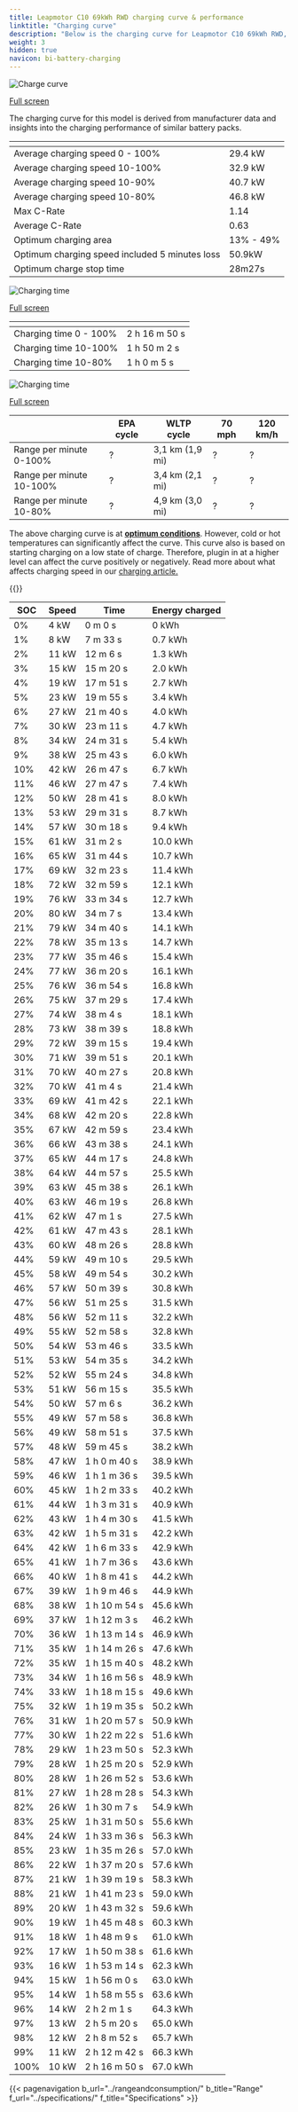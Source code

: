 ```yaml
---
title: Leapmotor C10 69kWh RWD charging curve & performance
linktitle: "Charging curve"
description: "Below is the charging curve for Leapmotor C10 69kWh RWD, illustrating the charging speed at various battery levels. Additionally, graphs for range and time provide comprehensive details on charging performance."
weight: 3
hidden: true
navicon: bi-battery-charging
---
```

<!-- markdownlint-disable MD033 -->
<!-- markdownlint-disable MD010 -->
<img src="/images/models/leapmotor/c10/c10_69kwh_rwd/chargingcurve.svg" alt="Charge curve" class="img-fluid">

[Full screen](/images/models/leapmotor/c10/c10_69kwh_rwd/chargingcurve.svg)


<div class="alert alert-primary" role="alert">
The charging curve for this model is derived from manufacturer data and insights into the charging performance of similar battery packs.
</div>
<div class="table-responsive">
<table class="table table-striped border">
	<thead>
		<tr>
			<th>
			</th>
			<th>
			</th>
		</tr>
	</thead>
	<tbody>
		<tr>
			<td>
				Average charging speed 0 - 100%
			</td>
			<td>
				29.4 kW
			</td>
		</tr>
		<tr>
			<td>
				Average charging speed 10-100%
			</td>
			<td>
				32.9 kW
			</td>
		</tr>
		<tr>
			<td>
				Average charging speed 10-90%
			</td>
			<td>
				40.7 kW
			</td>
		</tr>
		<tr>
			<td>
				Average charging speed 10-80%
			</td>
			<td>
				46.8 kW
			</td>
		</tr>
		<tr>
			<td>
				Max C-Rate
			</td>
			<td>
				1.14
			</td>
		</tr>
		<tr>
			<td>
				Average C-Rate
			</td>
			<td>
				0.63
			</td>
		</tr>
		<tr>
			<td>
				Optimum charging area
			</td>
			<td>
				13% - 49%
			</td>
		</tr>
		<tr>
			<td>
				Optimum charging speed included 5 minutes loss
			</td>
			<td>
				50.9kW
			</td>
		</tr>
		<tr>
			<td>
				Optimum charge stop time
			</td>
			<td>
				28m27s
			</td>
		</tr>
	</tbody>
</table>
</div>
<img src="/images/models/leapmotor/c10/c10_69kwh_rwd/chargingtime.svg" alt="Charging time" class="img-fluid">

[Full screen](/images/models/leapmotor/c10/c10_69kwh_rwd/chargingtime.svg)
<div class="table-responsive">
<table class="table table-striped border">
	<thead>
		<tr>
			<th>
			</th>
			<th>
			</th>
		</tr>
	</thead>
	<tbody>
		<tr>
			<td>
				Charging time 0 - 100%
			</td>
			<td>
				2 h 16 m 50 s
			</td>
		</tr>
		<tr>
			<td>
				Charging time 10-100%
			</td>
			<td>
				1 h 50 m 2 s
			</td>
		</tr>
		<tr>
			<td>
				Charging time 10-80%
			</td>
			<td>
				1 h 0 m 5 s
			</td>
		</tr>
	</tbody>
</table>
</div>
<img src="/images/models/leapmotor/c10/c10_69kwh_rwd/chargerangespeed.svg" alt="Charging time" class="img-fluid">

[Full screen](/images/models/leapmotor/c10/c10_69kwh_rwd/chargerangespeed.svg)
<div class="table-responsive">
<table class="table table-striped border">
	<thead>
		<tr>
			<th>
			</th>
			<th>
				EPA cycle
			</th>
			<th>
				WLTP cycle
			</th>
			<th>
				70 mph
			</th>
			<th>
				120 km/h
			</th>
		</tr>
	</thead>
	<tbody>
		<tr>
			<td>
				Range per minute 0-100%
			</td>
			<td>
				?
			</td>
			<td>
				3,1 km (1,9 mi)
			</td>
			<td>
				?
			</td>
			<td>
				?
			</td>
		</tr>
		<tr>
			<td>
				Range per minute 10-100%
			</td>
			<td>
				?
			</td>
			<td>
				3,4 km (2,1 mi)
			</td>
			<td>
				?
			</td>
			<td>
				?
			</td>
		</tr>
		<tr>
			<td>
				Range per minute 10-80%
			</td>
			<td>
				?
			</td>
			<td>
				4,9 km (3,0 mi)
			</td>
			<td>
				?
			</td>
			<td>
				?
			</td>
		</tr>
	</tbody>
</table>
</div>


The above charging curve is at **[optimum conditions](../../../../../technology/battery/charging/#temperature)**. However, cold or hot temperatures can significantly affect the curve. This curve also is based on starting charging on a low state of charge. Therefore, plugin in at a higher level can affect the curve positively or negatively. Read more about what affects charging speed in our [charging article.](../../../../../technology/battery/charging/)


{{<evkxdisplayaddarticle />}}
<div class="table-responsive">
<table class="table table-striped border">
	<thead>
		<tr>
			<th>
				SOC
			</th>
			<th>
				Speed
			</th>
			<th>
				Time
			</th>
			<th>
				Energy charged
			</th>
		</tr>
	</thead>
	<tbody>
		<tr>
			<td>
				0%
			</td>
			<td>
				4 kW
			</td>
			<td>
				 0 m 0 s
			</td>
			<td>
				0 kWh
			</td>
		</tr>
		<tr>
			<td>
				1%
			</td>
			<td>
				8 kW
			</td>
			<td>
				 7 m 33 s
			</td>
			<td>
				0.7 kWh
			</td>
		</tr>
		<tr>
			<td>
				2%
			</td>
			<td>
				11 kW
			</td>
			<td>
				 12 m 6 s
			</td>
			<td>
				1.3 kWh
			</td>
		</tr>
		<tr>
			<td>
				3%
			</td>
			<td>
				15 kW
			</td>
			<td>
				 15 m 20 s
			</td>
			<td>
				2.0 kWh
			</td>
		</tr>
		<tr>
			<td>
				4%
			</td>
			<td>
				19 kW
			</td>
			<td>
				 17 m 51 s
			</td>
			<td>
				2.7 kWh
			</td>
		</tr>
		<tr>
			<td>
				5%
			</td>
			<td>
				23 kW
			</td>
			<td>
				 19 m 55 s
			</td>
			<td>
				3.4 kWh
			</td>
		</tr>
		<tr>
			<td>
				6%
			</td>
			<td>
				27 kW
			</td>
			<td>
				 21 m 40 s
			</td>
			<td>
				4.0 kWh
			</td>
		</tr>
		<tr>
			<td>
				7%
			</td>
			<td>
				30 kW
			</td>
			<td>
				 23 m 11 s
			</td>
			<td>
				4.7 kWh
			</td>
		</tr>
		<tr>
			<td>
				8%
			</td>
			<td>
				34 kW
			</td>
			<td>
				 24 m 31 s
			</td>
			<td>
				5.4 kWh
			</td>
		</tr>
		<tr>
			<td>
				9%
			</td>
			<td>
				38 kW
			</td>
			<td>
				 25 m 43 s
			</td>
			<td>
				6.0 kWh
			</td>
		</tr>
		<tr>
			<td>
				10%
			</td>
			<td>
				42 kW
			</td>
			<td>
				 26 m 47 s
			</td>
			<td>
				6.7 kWh
			</td>
		</tr>
		<tr>
			<td>
				11%
			</td>
			<td>
				46 kW
			</td>
			<td>
				 27 m 47 s
			</td>
			<td>
				7.4 kWh
			</td>
		</tr>
		<tr>
			<td>
				12%
			</td>
			<td>
				50 kW
			</td>
			<td>
				 28 m 41 s
			</td>
			<td>
				8.0 kWh
			</td>
		</tr>
		<tr>
			<td>
				13%
			</td>
			<td>
				53 kW
			</td>
			<td>
				 29 m 31 s
			</td>
			<td>
				8.7 kWh
			</td>
		</tr>
		<tr>
			<td>
				14%
			</td>
			<td>
				57 kW
			</td>
			<td>
				 30 m 18 s
			</td>
			<td>
				9.4 kWh
			</td>
		</tr>
		<tr>
			<td>
				15%
			</td>
			<td>
				61 kW
			</td>
			<td>
				 31 m 2 s
			</td>
			<td>
				10.0 kWh
			</td>
		</tr>
		<tr>
			<td>
				16%
			</td>
			<td>
				65 kW
			</td>
			<td>
				 31 m 44 s
			</td>
			<td>
				10.7 kWh
			</td>
		</tr>
		<tr>
			<td>
				17%
			</td>
			<td>
				69 kW
			</td>
			<td>
				 32 m 23 s
			</td>
			<td>
				11.4 kWh
			</td>
		</tr>
		<tr>
			<td>
				18%
			</td>
			<td>
				72 kW
			</td>
			<td>
				 32 m 59 s
			</td>
			<td>
				12.1 kWh
			</td>
		</tr>
		<tr>
			<td>
				19%
			</td>
			<td>
				76 kW
			</td>
			<td>
				 33 m 34 s
			</td>
			<td>
				12.7 kWh
			</td>
		</tr>
		<tr>
			<td>
				20%
			</td>
			<td>
				80 kW
			</td>
			<td>
				 34 m 7 s
			</td>
			<td>
				13.4 kWh
			</td>
		</tr>
		<tr>
			<td>
				21%
			</td>
			<td>
				79 kW
			</td>
			<td>
				 34 m 40 s
			</td>
			<td>
				14.1 kWh
			</td>
		</tr>
		<tr>
			<td>
				22%
			</td>
			<td>
				78 kW
			</td>
			<td>
				 35 m 13 s
			</td>
			<td>
				14.7 kWh
			</td>
		</tr>
		<tr>
			<td>
				23%
			</td>
			<td>
				77 kW
			</td>
			<td>
				 35 m 46 s
			</td>
			<td>
				15.4 kWh
			</td>
		</tr>
		<tr>
			<td>
				24%
			</td>
			<td>
				77 kW
			</td>
			<td>
				 36 m 20 s
			</td>
			<td>
				16.1 kWh
			</td>
		</tr>
		<tr>
			<td>
				25%
			</td>
			<td>
				76 kW
			</td>
			<td>
				 36 m 54 s
			</td>
			<td>
				16.8 kWh
			</td>
		</tr>
		<tr>
			<td>
				26%
			</td>
			<td>
				75 kW
			</td>
			<td>
				 37 m 29 s
			</td>
			<td>
				17.4 kWh
			</td>
		</tr>
		<tr>
			<td>
				27%
			</td>
			<td>
				74 kW
			</td>
			<td>
				 38 m 4 s
			</td>
			<td>
				18.1 kWh
			</td>
		</tr>
		<tr>
			<td>
				28%
			</td>
			<td>
				73 kW
			</td>
			<td>
				 38 m 39 s
			</td>
			<td>
				18.8 kWh
			</td>
		</tr>
		<tr>
			<td>
				29%
			</td>
			<td>
				72 kW
			</td>
			<td>
				 39 m 15 s
			</td>
			<td>
				19.4 kWh
			</td>
		</tr>
		<tr>
			<td>
				30%
			</td>
			<td>
				71 kW
			</td>
			<td>
				 39 m 51 s
			</td>
			<td>
				20.1 kWh
			</td>
		</tr>
		<tr>
			<td>
				31%
			</td>
			<td>
				70 kW
			</td>
			<td>
				 40 m 27 s
			</td>
			<td>
				20.8 kWh
			</td>
		</tr>
		<tr>
			<td>
				32%
			</td>
			<td>
				70 kW
			</td>
			<td>
				 41 m 4 s
			</td>
			<td>
				21.4 kWh
			</td>
		</tr>
		<tr>
			<td>
				33%
			</td>
			<td>
				69 kW
			</td>
			<td>
				 41 m 42 s
			</td>
			<td>
				22.1 kWh
			</td>
		</tr>
		<tr>
			<td>
				34%
			</td>
			<td>
				68 kW
			</td>
			<td>
				 42 m 20 s
			</td>
			<td>
				22.8 kWh
			</td>
		</tr>
		<tr>
			<td>
				35%
			</td>
			<td>
				67 kW
			</td>
			<td>
				 42 m 59 s
			</td>
			<td>
				23.4 kWh
			</td>
		</tr>
		<tr>
			<td>
				36%
			</td>
			<td>
				66 kW
			</td>
			<td>
				 43 m 38 s
			</td>
			<td>
				24.1 kWh
			</td>
		</tr>
		<tr>
			<td>
				37%
			</td>
			<td>
				65 kW
			</td>
			<td>
				 44 m 17 s
			</td>
			<td>
				24.8 kWh
			</td>
		</tr>
		<tr>
			<td>
				38%
			</td>
			<td>
				64 kW
			</td>
			<td>
				 44 m 57 s
			</td>
			<td>
				25.5 kWh
			</td>
		</tr>
		<tr>
			<td>
				39%
			</td>
			<td>
				63 kW
			</td>
			<td>
				 45 m 38 s
			</td>
			<td>
				26.1 kWh
			</td>
		</tr>
		<tr>
			<td>
				40%
			</td>
			<td>
				63 kW
			</td>
			<td>
				 46 m 19 s
			</td>
			<td>
				26.8 kWh
			</td>
		</tr>
		<tr>
			<td>
				41%
			</td>
			<td>
				62 kW
			</td>
			<td>
				 47 m 1 s
			</td>
			<td>
				27.5 kWh
			</td>
		</tr>
		<tr>
			<td>
				42%
			</td>
			<td>
				61 kW
			</td>
			<td>
				 47 m 43 s
			</td>
			<td>
				28.1 kWh
			</td>
		</tr>
		<tr>
			<td>
				43%
			</td>
			<td>
				60 kW
			</td>
			<td>
				 48 m 26 s
			</td>
			<td>
				28.8 kWh
			</td>
		</tr>
		<tr>
			<td>
				44%
			</td>
			<td>
				59 kW
			</td>
			<td>
				 49 m 10 s
			</td>
			<td>
				29.5 kWh
			</td>
		</tr>
		<tr>
			<td>
				45%
			</td>
			<td>
				58 kW
			</td>
			<td>
				 49 m 54 s
			</td>
			<td>
				30.2 kWh
			</td>
		</tr>
		<tr>
			<td>
				46%
			</td>
			<td>
				57 kW
			</td>
			<td>
				 50 m 39 s
			</td>
			<td>
				30.8 kWh
			</td>
		</tr>
		<tr>
			<td>
				47%
			</td>
			<td>
				56 kW
			</td>
			<td>
				 51 m 25 s
			</td>
			<td>
				31.5 kWh
			</td>
		</tr>
		<tr>
			<td>
				48%
			</td>
			<td>
				56 kW
			</td>
			<td>
				 52 m 11 s
			</td>
			<td>
				32.2 kWh
			</td>
		</tr>
		<tr>
			<td>
				49%
			</td>
			<td>
				55 kW
			</td>
			<td>
				 52 m 58 s
			</td>
			<td>
				32.8 kWh
			</td>
		</tr>
		<tr>
			<td>
				50%
			</td>
			<td>
				54 kW
			</td>
			<td>
				 53 m 46 s
			</td>
			<td>
				33.5 kWh
			</td>
		</tr>
		<tr>
			<td>
				51%
			</td>
			<td>
				53 kW
			</td>
			<td>
				 54 m 35 s
			</td>
			<td>
				34.2 kWh
			</td>
		</tr>
		<tr>
			<td>
				52%
			</td>
			<td>
				52 kW
			</td>
			<td>
				 55 m 24 s
			</td>
			<td>
				34.8 kWh
			</td>
		</tr>
		<tr>
			<td>
				53%
			</td>
			<td>
				51 kW
			</td>
			<td>
				 56 m 15 s
			</td>
			<td>
				35.5 kWh
			</td>
		</tr>
		<tr>
			<td>
				54%
			</td>
			<td>
				50 kW
			</td>
			<td>
				 57 m 6 s
			</td>
			<td>
				36.2 kWh
			</td>
		</tr>
		<tr>
			<td>
				55%
			</td>
			<td>
				49 kW
			</td>
			<td>
				 57 m 58 s
			</td>
			<td>
				36.8 kWh
			</td>
		</tr>
		<tr>
			<td>
				56%
			</td>
			<td>
				49 kW
			</td>
			<td>
				 58 m 51 s
			</td>
			<td>
				37.5 kWh
			</td>
		</tr>
		<tr>
			<td>
				57%
			</td>
			<td>
				48 kW
			</td>
			<td>
				 59 m 45 s
			</td>
			<td>
				38.2 kWh
			</td>
		</tr>
		<tr>
			<td>
				58%
			</td>
			<td>
				47 kW
			</td>
			<td>
				1 h 0 m 40 s
			</td>
			<td>
				38.9 kWh
			</td>
		</tr>
		<tr>
			<td>
				59%
			</td>
			<td>
				46 kW
			</td>
			<td>
				1 h 1 m 36 s
			</td>
			<td>
				39.5 kWh
			</td>
		</tr>
		<tr>
			<td>
				60%
			</td>
			<td>
				45 kW
			</td>
			<td>
				1 h 2 m 33 s
			</td>
			<td>
				40.2 kWh
			</td>
		</tr>
		<tr>
			<td>
				61%
			</td>
			<td>
				44 kW
			</td>
			<td>
				1 h 3 m 31 s
			</td>
			<td>
				40.9 kWh
			</td>
		</tr>
		<tr>
			<td>
				62%
			</td>
			<td>
				43 kW
			</td>
			<td>
				1 h 4 m 30 s
			</td>
			<td>
				41.5 kWh
			</td>
		</tr>
		<tr>
			<td>
				63%
			</td>
			<td>
				42 kW
			</td>
			<td>
				1 h 5 m 31 s
			</td>
			<td>
				42.2 kWh
			</td>
		</tr>
		<tr>
			<td>
				64%
			</td>
			<td>
				42 kW
			</td>
			<td>
				1 h 6 m 33 s
			</td>
			<td>
				42.9 kWh
			</td>
		</tr>
		<tr>
			<td>
				65%
			</td>
			<td>
				41 kW
			</td>
			<td>
				1 h 7 m 36 s
			</td>
			<td>
				43.6 kWh
			</td>
		</tr>
		<tr>
			<td>
				66%
			</td>
			<td>
				40 kW
			</td>
			<td>
				1 h 8 m 41 s
			</td>
			<td>
				44.2 kWh
			</td>
		</tr>
		<tr>
			<td>
				67%
			</td>
			<td>
				39 kW
			</td>
			<td>
				1 h 9 m 46 s
			</td>
			<td>
				44.9 kWh
			</td>
		</tr>
		<tr>
			<td>
				68%
			</td>
			<td>
				38 kW
			</td>
			<td>
				1 h 10 m 54 s
			</td>
			<td>
				45.6 kWh
			</td>
		</tr>
		<tr>
			<td>
				69%
			</td>
			<td>
				37 kW
			</td>
			<td>
				1 h 12 m 3 s
			</td>
			<td>
				46.2 kWh
			</td>
		</tr>
		<tr>
			<td>
				70%
			</td>
			<td>
				36 kW
			</td>
			<td>
				1 h 13 m 14 s
			</td>
			<td>
				46.9 kWh
			</td>
		</tr>
		<tr>
			<td>
				71%
			</td>
			<td>
				35 kW
			</td>
			<td>
				1 h 14 m 26 s
			</td>
			<td>
				47.6 kWh
			</td>
		</tr>
		<tr>
			<td>
				72%
			</td>
			<td>
				35 kW
			</td>
			<td>
				1 h 15 m 40 s
			</td>
			<td>
				48.2 kWh
			</td>
		</tr>
		<tr>
			<td>
				73%
			</td>
			<td>
				34 kW
			</td>
			<td>
				1 h 16 m 56 s
			</td>
			<td>
				48.9 kWh
			</td>
		</tr>
		<tr>
			<td>
				74%
			</td>
			<td>
				33 kW
			</td>
			<td>
				1 h 18 m 15 s
			</td>
			<td>
				49.6 kWh
			</td>
		</tr>
		<tr>
			<td>
				75%
			</td>
			<td>
				32 kW
			</td>
			<td>
				1 h 19 m 35 s
			</td>
			<td>
				50.2 kWh
			</td>
		</tr>
		<tr>
			<td>
				76%
			</td>
			<td>
				31 kW
			</td>
			<td>
				1 h 20 m 57 s
			</td>
			<td>
				50.9 kWh
			</td>
		</tr>
		<tr>
			<td>
				77%
			</td>
			<td>
				30 kW
			</td>
			<td>
				1 h 22 m 22 s
			</td>
			<td>
				51.6 kWh
			</td>
		</tr>
		<tr>
			<td>
				78%
			</td>
			<td>
				29 kW
			</td>
			<td>
				1 h 23 m 50 s
			</td>
			<td>
				52.3 kWh
			</td>
		</tr>
		<tr>
			<td>
				79%
			</td>
			<td>
				28 kW
			</td>
			<td>
				1 h 25 m 20 s
			</td>
			<td>
				52.9 kWh
			</td>
		</tr>
		<tr>
			<td>
				80%
			</td>
			<td>
				28 kW
			</td>
			<td>
				1 h 26 m 52 s
			</td>
			<td>
				53.6 kWh
			</td>
		</tr>
		<tr>
			<td>
				81%
			</td>
			<td>
				27 kW
			</td>
			<td>
				1 h 28 m 28 s
			</td>
			<td>
				54.3 kWh
			</td>
		</tr>
		<tr>
			<td>
				82%
			</td>
			<td>
				26 kW
			</td>
			<td>
				1 h 30 m 7 s
			</td>
			<td>
				54.9 kWh
			</td>
		</tr>
		<tr>
			<td>
				83%
			</td>
			<td>
				25 kW
			</td>
			<td>
				1 h 31 m 50 s
			</td>
			<td>
				55.6 kWh
			</td>
		</tr>
		<tr>
			<td>
				84%
			</td>
			<td>
				24 kW
			</td>
			<td>
				1 h 33 m 36 s
			</td>
			<td>
				56.3 kWh
			</td>
		</tr>
		<tr>
			<td>
				85%
			</td>
			<td>
				23 kW
			</td>
			<td>
				1 h 35 m 26 s
			</td>
			<td>
				57.0 kWh
			</td>
		</tr>
		<tr>
			<td>
				86%
			</td>
			<td>
				22 kW
			</td>
			<td>
				1 h 37 m 20 s
			</td>
			<td>
				57.6 kWh
			</td>
		</tr>
		<tr>
			<td>
				87%
			</td>
			<td>
				21 kW
			</td>
			<td>
				1 h 39 m 19 s
			</td>
			<td>
				58.3 kWh
			</td>
		</tr>
		<tr>
			<td>
				88%
			</td>
			<td>
				21 kW
			</td>
			<td>
				1 h 41 m 23 s
			</td>
			<td>
				59.0 kWh
			</td>
		</tr>
		<tr>
			<td>
				89%
			</td>
			<td>
				20 kW
			</td>
			<td>
				1 h 43 m 32 s
			</td>
			<td>
				59.6 kWh
			</td>
		</tr>
		<tr>
			<td>
				90%
			</td>
			<td>
				19 kW
			</td>
			<td>
				1 h 45 m 48 s
			</td>
			<td>
				60.3 kWh
			</td>
		</tr>
		<tr>
			<td>
				91%
			</td>
			<td>
				18 kW
			</td>
			<td>
				1 h 48 m 9 s
			</td>
			<td>
				61.0 kWh
			</td>
		</tr>
		<tr>
			<td>
				92%
			</td>
			<td>
				17 kW
			</td>
			<td>
				1 h 50 m 38 s
			</td>
			<td>
				61.6 kWh
			</td>
		</tr>
		<tr>
			<td>
				93%
			</td>
			<td>
				16 kW
			</td>
			<td>
				1 h 53 m 14 s
			</td>
			<td>
				62.3 kWh
			</td>
		</tr>
		<tr>
			<td>
				94%
			</td>
			<td>
				15 kW
			</td>
			<td>
				1 h 56 m 0 s
			</td>
			<td>
				63.0 kWh
			</td>
		</tr>
		<tr>
			<td>
				95%
			</td>
			<td>
				14 kW
			</td>
			<td>
				1 h 58 m 55 s
			</td>
			<td>
				63.6 kWh
			</td>
		</tr>
		<tr>
			<td>
				96%
			</td>
			<td>
				14 kW
			</td>
			<td>
				2 h 2 m 1 s
			</td>
			<td>
				64.3 kWh
			</td>
		</tr>
		<tr>
			<td>
				97%
			</td>
			<td>
				13 kW
			</td>
			<td>
				2 h 5 m 20 s
			</td>
			<td>
				65.0 kWh
			</td>
		</tr>
		<tr>
			<td>
				98%
			</td>
			<td>
				12 kW
			</td>
			<td>
				2 h 8 m 52 s
			</td>
			<td>
				65.7 kWh
			</td>
		</tr>
		<tr>
			<td>
				99%
			</td>
			<td>
				11 kW
			</td>
			<td>
				2 h 12 m 42 s
			</td>
			<td>
				66.3 kWh
			</td>
		</tr>
		<tr>
			<td>
				100%
			</td>
			<td>
				10 kW
			</td>
			<td>
				2 h 16 m 50 s
			</td>
			<td>
				67.0 kWh
			</td>
		</tr>
	</tbody>
</table>
</div>


{{< pagenavigation b_url="../rangeandconsumption/" b_title="Range" f_url="../specifications/" f_title="Specifications" >}}
